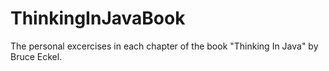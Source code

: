 # ThinkingInJavaBook

The personal excercises in each chapter of the book "Thinking In Java" by Bruce Eckel. 
